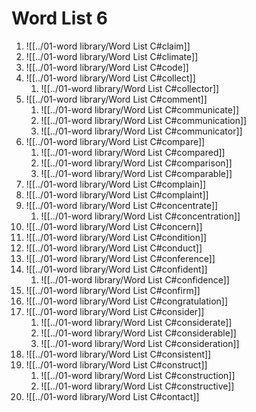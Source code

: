 # Word List 6

1. ![[../01-word library/Word List C#claim]]
2. ![[../01-word library/Word List C#climate]]
3. ![[../01-word library/Word List C#code]]
4. ![[../01-word library/Word List C#collect]]
	1. ![[../01-word library/Word List C#collector]]
5. ![[../01-word library/Word List C#comment]]
	1. ![[../01-word library/Word List C#communicate]]
	2. ![[../01-word library/Word List C#communication]]
	3. ![[../01-word library/Word List C#communicator]]
6. ![[../01-word library/Word List C#compare]]
	1. ![[../01-word library/Word List C#compared]]
	2. ![[../01-word library/Word List C#comparison]]
	3. ![[../01-word library/Word List C#comparable]]
7. ![[../01-word library/Word List C#complain]]
8. ![[../01-word library/Word List C#complaint]]
9.  ![[../01-word library/Word List C#concentrate]]
	1. ![[../01-word library/Word List C#concentration]]
10. ![[../01-word library/Word List C#concern]]
11. ![[../01-word library/Word List C#condition]]
12. ![[../01-word library/Word List C#conduct]]
13. ![[../01-word library/Word List C#conference]]
14. ![[../01-word library/Word List C#confident]]
	1. ![[../01-word library/Word List C#confidence]]
15. ![[../01-word library/Word List C#confirm]]
16. ![[../01-word library/Word List C#congratulation]]
17. ![[../01-word library/Word List C#consider]]
	1. ![[../01-word library/Word List C#considerate]]
	2. ![[../01-word library/Word List C#considerable]]
	3. ![[../01-word library/Word List C#consideration]]
18. ![[../01-word library/Word List C#consistent]]
19. ![[../01-word library/Word List C#construct]]
	1. ![[../01-word library/Word List C#construction]]
	2. ![[../01-word library/Word List C#constructive]]
20. ![[../01-word library/Word List C#contact]]
